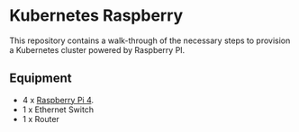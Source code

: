# Kubernetes Raspberry

This repository contains a walk-through of the necessary steps to provision a Kubernetes cluster powered by Raspberry PI.

## Equipment

- 4 x [Raspberry Pi 4](https://www.raspberrypi.org/products/raspberry-pi-4-model-b/specifications/).
- 1 x Ethernet Switch
- 1 x Router

